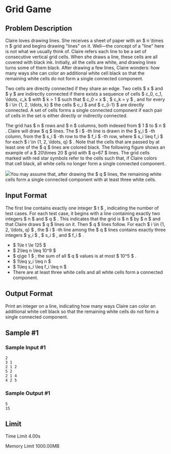 # Grid Game

## Problem Description

Claire loves drawing lines. She receives a sheet of paper with an $ n \times n $ grid and begins drawing "lines" on it. Well—the concept of a "line" here is not what we usually think of. Claire refers each line to be a set of consecutive vertical grid cells. When she draws a line, these cells are all covered with black ink. Initially, all the cells are white, and drawing lines turns some of them black. After drawing a few lines, Claire wonders: how many ways she can color an additional white cell black so that the remaining white cells do not form a single connected component.

Two cells are directly connected if they share an edge. Two cells $ x $ and $ y $ are indirectly connected if there exists a sequence of cells $ c_0, c_1, \ldots, c_k $ with $ k > 1 $ such that $ c_0 = x $ , $ c_k = y $ , and for every $ i \in \{1, 2, \ldots, k\} $ the cells $ c_i $ and $ c_{i-1} $ are directly connected. A set of cells forms a single connected component if each pair of cells in the set is either directly or indirectly connected.

The grid has $ n $ rows and $ n $ columns, both indexed from $ 1 $ to $ n $ . Claire will draw $ q $ lines. The $ i $ -th line is drawn in the $ y_i $ -th column, from the $ s_i $ -th row to the $ f_i $ -th row, where $ s_i \leq f_i $ for each $ i \in \{1, 2, \ldots, q\} $ . Note that the cells that are passed by at least one of the $ q $ lines are colored black. The following figure shows an example of a $ 20\times 20 $ grid with $ q=67 $ lines. The grid cells marked with red star symbols refer to the cells such that, if Claire colors that cell black, all white cells no longer form a single connected component.

 ![](https://cdn.luogu.com.cn/upload/vjudge_pic/CF2041G/34528cf71cdc006466f176fdbe6936874dda2994.png)You may assume that, after drawing the $ q $ lines, the remaining white cells form a single connected component with at least three white cells.

## Input Format

The first line contains exactly one integer $ t $ , indicating the number of test cases. For each test case, it begins with a line containing exactly two integers $ n $ and $ q $ . This indicates that the grid is $ n $ by $ n $ and that Claire draws $ q $ lines on it. Then $ q $ lines follow. For each $ i \in \{1, 2, \ldots, q\} $ , the $ i $ -th line among the $ q $ lines contains exactly three integers $ y_i $ , $ s_i $ , and $ f_i $ .

- $ 1\le t \le 125 $
- $ 2\leq n \leq 10^9 $
- $ q\ge 1 $ ; the sum of all $ q $ values is at most $ 10^5 $ .
- $ 1\leq y_i \leq n $
- $ 1\leq s_i \leq f_i \leq n $
- There are at least three white cells and all white cells form a connected component.

## Output Format

Print an integer on a line, indicating how many ways Claire can color an additional white cell black so that the remaining white cells do not form a single connected component.

## Sample #1

### Sample Input #1

```
2
3 1
2 1 2
5 2
2 1 4
4 2 5
```

### Sample Output #1

```
5
15
```

## Limit



Time Limit
4.00s

Memory Limit
1000.00MB